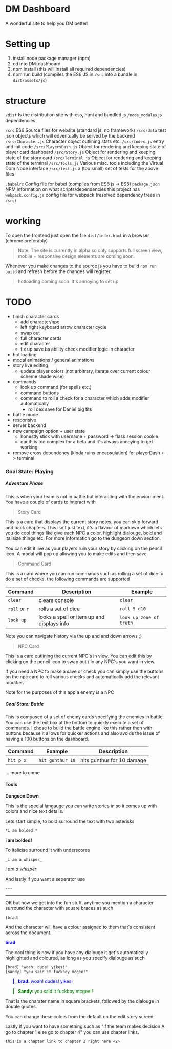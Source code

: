 # DM Dashboard

A wonderful site to help you DM better!

# Setting up

1. install node package manager (npm)
2. cd into DM-dashboard
3. npm install (this will install all required dependencies)
4. npm run build (compiles the ES6 JS in `/src` into a bundle in `dist/assets/js`)

# structure

`/dist` Is the distribution site with css, html and bundled js
`/node_modules` js dependencies

`/src` ES6 Source files for website (standard js, no framework)
`/src/data` test json objects which will edventually be served by the backend
`/src/Character.js` Character object outlining stats etc.
`/src/index.js` entry and init code
`/src/PlayersDash.js` Object for rendering and keeping state of player card dashboard
`/src/Story.js` Object for rendering and keeping state of the story card
`/src/Terminal.js` Object for rendering and keeping state of the terminal
`/src/Tools.js` Various misc. tools including the Virtual Dom Node interface
`/src/test.js` a (too small) set of tests for the above files

`.babelrc` Config file for babel (compiles from ES6 js -> ES5)
`package.json` NPM information on what scripts/dependencies this project has
`webpack.config.js` config file for webpack (resolved dependency trees in `/src`)

# working

To open the frontend just open the file `dist/index.html` in a browser (chrome preferably)

> Note: The site is currently in alpha so only supports full screen view, mobile + responsive design elements are coming soon.

Whenever you make changes to the source js you have to build `npm run build` and refresh before the changes will register.

> hotloading coming soon. It's annoying to set up

# TODO

- finish character cards
  - add character/npc
  - left right keyboard arrow character cycle
  - swap out
  - full character cards
  - edit character
  - fix up save bs ability check modifier logic in character
- hot loading
- modal animations / general animations
- story live editing
  - update player colors (not arbitrary, iterate over current colour scheme shade wise)
- commands
  - look up command (for spells etc.)
  - command buttons
  - command to roll a check for a character which adds modifier automatically
    - roll dex save for Daniel big tits
- battle mode
- responsive
- server backend
- new campaign option + user state
  - honestly stick with username + password -> flask session cookie
  - oauth is too complex for a beta and it's always annoying to get working
- remove cross dependency (kinda ruins encapsulation) for playerDash <-> terminal


### Goal State: Playing
##### Adventure Phase

This is when your team is not in battle but interacting with the enviornment.
You have a couple of cards to interact with

> Story Card

This is a card that displays the current story notes, you can skip forward and back chapters. This isn't just text, it's a flavour of markown which lets you do cool things like give each NPC a color, highlight dialouge, bold and italisize things etc. For more information go to the dungeon down section.

You can edit it live as your players ruin your story by clicking on the pencil icon. A modal will pop up allowing you to make edits and then save.

> Command Card

This is a card where you can run commands such as rolling a set of dice to do a set of checks.
the following commands are supported

| Command | Description | Example |
| ------- | ----------- | ------- |
| `clear` | clears console | `clear` |
| `roll` or `r` | rolls a set of dice | `roll 5 d10` |
| `look up` | looks a spell or item up and displays info | `look up zone of truth`

Note you can navigate history via the up and and down arrows ;)

> NPC Card

This is a card outlining the current NPC's in view. You can edit this by clicking on the pencil icon to swap out / in any NPC's you want in view.

If you need a NPC to make a save or check you can simply use the buttons on the npc card to roll various checks and automatically add the relevant modifier.

Note for the purposes of this app a enemy _is_ a NPC

##### Goal State: Battle

This is composed of a set of enemy cards specifying the enemies in battle. You can use the text box at the bottom to quickly execute a set of commands.
I chose to build the battle engine like this rather then with buttons because it allows for quicker actions and also avoids the issue of having a 100 buttons on the dashboard.

| Command            | Example               | Description                |
| ------------------ | --------------------- | -------------------------- |
| `hit p x`          | `hit gunthur 10`      | hits gunthur for 10 damage |

... more to come


#### Tools

**Dungeon Down**

This is the special langauge you can write stories in so it comes up with colors and nice text details.

Lets start simple, to bold surround the text with two asterisks

```
*i am bolded!*
```

<b>i am bolded!</b>

To italicise surround it with underscores

```
_i am a whisper_
```

<i>i am a whisper</i>

And lastly if you want a seperator use

```
---
```

<hr>

OK but now we get into the fun stuff, anytime you mention a character surround the character with square braces as such

```
[brad]
```

And the character will have a colour assigned to them that's consistent across the document.

<span style="color:blue"><b>brad</b></span>

The cool thing is now if you have any dialouge it get's automatically highlighted and coloured, as long as you specify dialouge as such

```
[brad] "woah! dude! yikes!"
[sandy] "you said it fuckboy mcgee!"
```

<blockquote style="border-left-color: blue"><span style="color:blue"><b>brad: </b> woah! dudes! yikes!</span></blockquote>
<blockquote style="border-left-color: green"><span style="color: green"><b>Sandy: </b>you said it fuckboy mcgee!!</span></blockquote>

That is the charater name in square brackets, followed by the dialouge in double quotes.

You can change these colors from the default on the edit story screen.

Lastly if you want to have something such as "if the team makes decision A go to chapter 1 else go to chapter 4" you can use chapter links.

```
this is a chapter link to chapter 2 right here <2>
```
